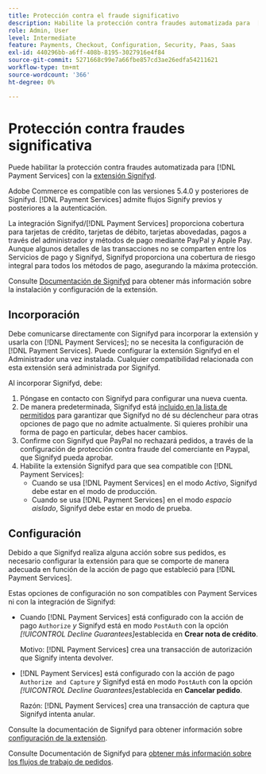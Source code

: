 ```yaml
---
title: Protección contra el fraude significativo
description: Habilite la protección contra fraudes automatizada para  [!DNL Payment Services] con Signifyd.
role: Admin, User
level: Intermediate
feature: Payments, Checkout, Configuration, Security, Paas, Saas
exl-id: 440296bb-a6ff-408b-8195-3027916e4f84
source-git-commit: 5271668c99e7a66fbe857cd3ae26edfa54211621
workflow-type: tm+mt
source-wordcount: '366'
ht-degree: 0%

---
```


# Protección contra fraudes significativa

Puede habilitar la protección contra fraudes automatizada para [!DNL Payment Services] con la [extensión Signifyd](https://commercemarketplace.adobe.com/signifyd-module-connect.html).

Adobe Commerce es compatible con las versiones 5.4.0 y posteriores de Signifyd. [!DNL Payment Services] admite flujos Signify previos y posteriores a la autenticación.

La integración Signifyd/[!DNL Payment Services] proporciona cobertura para tarjetas de crédito, tarjetas de débito, tarjetas abovedadas, pagos a través del administrador y métodos de pago mediante PayPal y Apple Pay. Aunque algunos detalles de las transacciones no se comparten entre los Servicios de pago y Signifyd, Signifyd proporciona una cobertura de riesgo integral para todos los métodos de pago, asegurando la máxima protección.

Consulte [Documentación de Signifyd](https://community.signifyd.com/support/s/article/magento-2-extension-install-guide?language=en_US#downloadandinstallingmagento2extension) para obtener más información sobre la instalación y configuración de la extensión.

## Incorporación

Debe comunicarse directamente con Signifyd para incorporar la extensión y usarla con [!DNL Payment Services]; no se necesita la configuración de [!DNL Payment Services]. Puede configurar la extensión Signifyd en el Administrador una vez instalada. Cualquier compatibilidad relacionada con esta extensión será administrada por Signifyd.

Al incorporar Signifyd, debe:

1. Póngase en contacto con Signifyd para configurar una nueva cuenta.
1. De manera predeterminada, Signifyd está [incluido en la lista de permitidos](https://github.com/signifyd/magento2/blob/main/docs/RESTRICT-PAYMENTS.md) para garantizar que Signifyd no dé su déclencheur para otras opciones de pago que no admite actualmente. Si quieres prohibir una forma de pago en particular, debes hacer cambios.
1. Confirme con Signifyd que PayPal no rechazará pedidos, a través de la configuración de protección contra fraude del comerciante en Paypal, que Signifyd pueda aprobar.
1. Habilite la extensión Signifyd para que sea compatible con [!DNL Payment Services]:
   * Cuando se usa [!DNL Payment Services] en el modo _Activo_, Signifyd debe estar en el modo de producción.
   * Cuando se usa [!DNL Payment Services] en el modo _espacio aislado_, Signifyd debe estar en modo de prueba.

## Configuración

Debido a que Signifyd realiza alguna acción sobre sus pedidos, es necesario configurar la extensión para que se comporte de manera adecuada en función de la acción de pago que estableció para [!DNL Payment Services].

Estas opciones de configuración no son compatibles con Payment Services ni con la integración de Signifyd:

* Cuando [!DNL Payment Services] está configurado con la acción de pago `Authorize` _y_ Signifyd está en modo `PostAuth` con la opción _[!UICONTROL Decline Guarantees]_&#x200B;establecida en **Crear nota de crédito**.

  Motivo: [!DNL Payment Services] crea una transacción de autorización que Signify intenta devolver.


* [!DNL Payment Services] está configurado con la acción de pago `Authorize and Capture` _y_ Signifyd está en modo `PostAuth` con la opción _[!UICONTROL Decline Guarantees]_&#x200B;establecida en **Cancelar pedido**.

  Razón: [!DNL Payment Services] crea una transacción de captura que Signifyd intenta anular.


Consulte la documentación de Signifyd para obtener información sobre [configuración de la extensión](https://community.signifyd.com/support/s/article/magento-2-extension-install-guide?language=en_US#configuringmagento2extension).

Consulte Documentación de Signifyd para [obtener más información sobre los flujos de trabajo de pedidos](https://community.signifyd.com/support/s/article/magento-2-extension-install-guide?language=en_US#howmagento2works).
